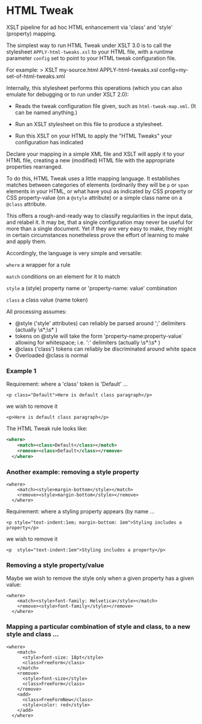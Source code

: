 # HTML Tweak

XSLT pipeline for ad hoc HTML enhancement via 'class' and 'style' (property) mapping.

The simplest way to run HTML Tweak under XSLT 3.0 is to call the stylesheet `APPLY-html-tweaks.xsl` to your HTML file, with a runtime parameter `config` set to point to your HTML tweak configuration file.

For example: > XSLT my-source.html APPLY-html-tweaks.xsl config=my-set-of-html-tweaks.xml

Internally, this stylesheet performs this operations (which you can also emulate for debugging or to run under XSLT 2.0):

* Reads the tweak configuration file given, such as `html-tweak-map.xml`. (It can be named anything.)

* Run an XSLT stylesheet on this file to produce a stylesheet.

* Run this XSLT on your HTML to apply the "HTML Tweaks" your configuration has indicated

Declare your mapping in a simple XML file and XSLT will apply it to your HTML file, creating a new (modified) HTML file with the appropriate properties rearranged.

To do this, HTML Tweak uses a little mapping language. It establishes matches between categories of elements (ordinarily they will be `p` or `span` elements in your HTML, or what have you) as indicated by CSS property or CSS property-value (on a `@style` attribute) or a simple class name on a `@class` attribute.

This offers a rough-and-ready way to classify regularities in the input data, and relabel it. It may be, that a single configuration may never be useful for more than a single document. Yet if they are very easy to make, they might in certain circumstances nonetheless prove the effort of learning to make and apply them.

Accordingly, the language is very simple and versatile:

`where` a wrapper for a rule

`match` conditions on an element for it to match

`style` a (style) property name or 'property-name: value' combination

`class` a class value (name token)

All processing assumes:

* @style ('style' attributes) can reliably be parsed around ';' delimiters (actually \s\*;\s\* )
* tokens on @style will take the form 'property-name:property-value` allowing for whitespace; i.e. ':' delimiters (actually \s\*:\s\* )
* @class ('class') tokens can reliably be discriminated around white space 
* Overloaded @class is normal

### Example 1

Requirement: where a 'class' token is 'Default' ...

```
<p class="Default">Here is default class paragraph</p>
```
we wish to remove it
```
<p>Here is default class paragraph</p>
```


The HTML Tweak rule looks like:

``` xml
<where>
    <match><class>Default</class></match>
    <remove><class>Default</class></remove>
  </where>
```

### Another example: removing a style property

```
<where>
    <match><style>margin-bottom</style></match>
    <remove><style>margin-bottom</style></remove>
  </where>
```

Requirement: where a styling property appears (by name ...

```
<p style="text-indent:1em; margin-bottom: 1em">Styling includes a property</p>
```
we wish to remove it
```
<p  style="text-indent:1em">Styling includes a property</p>
```


### Removing a style property/value

Maybe we wish to remove the style only when a given property has a given value:

```
<where>
    <match><style>font-family: Helvetica</style></match>
    <remove><style>font-family</style></remove>
  </where>
```

### Mapping a particular combination of style and class, to a new style and class ...

```
<where>
    <match>
      <style>font-size: 18pt</style>
      <class>FreeForm</class>
    </match>
    <remove>
      <style>font-size</style>
      <class>FreeForm</class>
    </remove>
    <add>
      <class>FreeFormNew</class>
      <style>color: red</style>
    </add>
  </where>  
```